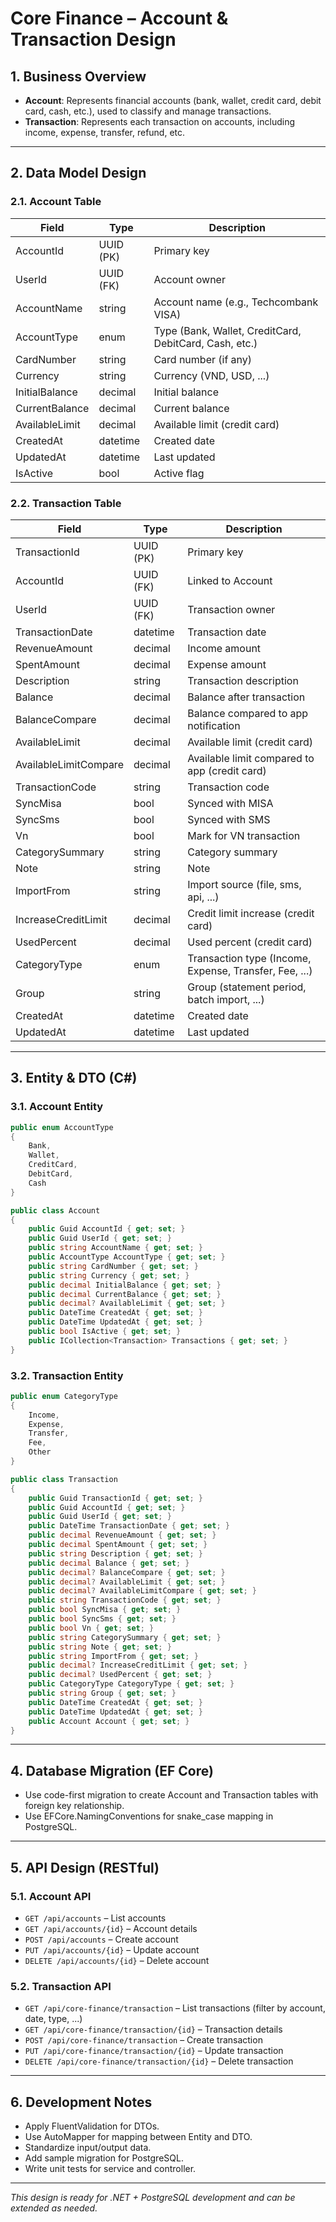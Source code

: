 # Core Finance – Account & Transaction Design

## 1. Business Overview
- **Account**: Represents financial accounts (bank, wallet, credit card, debit card, cash, etc.), used to classify and manage transactions.
- **Transaction**: Represents each transaction on accounts, including income, expense, transfer, refund, etc.

---

## 2. Data Model Design

### 2.1. Account Table
| Field            | Type         | Description                        |
|------------------|--------------|------------------------------------|
| AccountId        | UUID (PK)    | Primary key                        |
| UserId           | UUID (FK)    | Account owner                      |
| AccountName      | string       | Account name (e.g., Techcombank VISA)|
| AccountType      | enum         | Type (Bank, Wallet, CreditCard, DebitCard, Cash, etc.)|
| CardNumber       | string       | Card number (if any)               |
| Currency         | string       | Currency (VND, USD, ...)           |
| InitialBalance   | decimal      | Initial balance                    |
| CurrentBalance   | decimal      | Current balance                    |
| AvailableLimit   | decimal      | Available limit (credit card)      |
| CreatedAt        | datetime     | Created date                       |
| UpdatedAt        | datetime     | Last updated                       |
| IsActive         | bool         | Active flag                        |

### 2.2. Transaction Table
| Field                | Type         | Description                                  |
|----------------------|--------------|----------------------------------------------|
| TransactionId        | UUID (PK)    | Primary key                                   |
| AccountId            | UUID (FK)    | Linked to Account                             |
| UserId               | UUID (FK)    | Transaction owner                             |
| TransactionDate      | datetime     | Transaction date                              |
| RevenueAmount        | decimal      | Income amount                                 |
| SpentAmount          | decimal      | Expense amount                                |
| Description          | string       | Transaction description                       |
| Balance              | decimal      | Balance after transaction                     |
| BalanceCompare       | decimal      | Balance compared to app notification          |
| AvailableLimit       | decimal      | Available limit (credit card)                 |
| AvailableLimitCompare| decimal      | Available limit compared to app (credit card) |
| TransactionCode      | string       | Transaction code                              |
| SyncMisa             | bool         | Synced with MISA                              |
| SyncSms              | bool         | Synced with SMS                               |
| Vn                   | bool         | Mark for VN transaction                       |
| CategorySummary      | string       | Category summary                              |
| Note                 | string       | Note                                          |
| ImportFrom           | string       | Import source (file, sms, api, ...)           |
| IncreaseCreditLimit  | decimal      | Credit limit increase (credit card)           |
| UsedPercent          | decimal      | Used percent (credit card)                    |
| CategoryType         | enum         | Transaction type (Income, Expense, Transfer, Fee, ...) |
| Group                | string       | Group (statement period, batch import, ...)   |
| CreatedAt            | datetime     | Created date                                  |
| UpdatedAt            | datetime     | Last updated                                  |

---

## 3. Entity & DTO (C#)

### 3.1. Account Entity
```csharp
public enum AccountType
{
    Bank,
    Wallet,
    CreditCard,
    DebitCard,
    Cash
}

public class Account
{
    public Guid AccountId { get; set; }
    public Guid UserId { get; set; }
    public string AccountName { get; set; }
    public AccountType AccountType { get; set; }
    public string CardNumber { get; set; }
    public string Currency { get; set; }
    public decimal InitialBalance { get; set; }
    public decimal CurrentBalance { get; set; }
    public decimal? AvailableLimit { get; set; }
    public DateTime CreatedAt { get; set; }
    public DateTime UpdatedAt { get; set; }
    public bool IsActive { get; set; }
    public ICollection<Transaction> Transactions { get; set; }
}
```

### 3.2. Transaction Entity
```csharp
public enum CategoryType
{
    Income,
    Expense,
    Transfer,
    Fee,
    Other
}

public class Transaction
{
    public Guid TransactionId { get; set; }
    public Guid AccountId { get; set; }
    public Guid UserId { get; set; }
    public DateTime TransactionDate { get; set; }
    public decimal RevenueAmount { get; set; }
    public decimal SpentAmount { get; set; }
    public string Description { get; set; }
    public decimal Balance { get; set; }
    public decimal? BalanceCompare { get; set; }
    public decimal? AvailableLimit { get; set; }
    public decimal? AvailableLimitCompare { get; set; }
    public string TransactionCode { get; set; }
    public bool SyncMisa { get; set; }
    public bool SyncSms { get; set; }
    public bool Vn { get; set; }
    public string CategorySummary { get; set; }
    public string Note { get; set; }
    public string ImportFrom { get; set; }
    public decimal? IncreaseCreditLimit { get; set; }
    public decimal? UsedPercent { get; set; }
    public CategoryType CategoryType { get; set; }
    public string Group { get; set; }
    public DateTime CreatedAt { get; set; }
    public DateTime UpdatedAt { get; set; }
    public Account Account { get; set; }
}
```

---

## 4. Database Migration (EF Core)
- Use code-first migration to create Account and Transaction tables with foreign key relationship.
- Use EFCore.NamingConventions for snake_case mapping in PostgreSQL.

---

## 5. API Design (RESTful)
### 5.1. Account API
- `GET /api/accounts` – List accounts
- `GET /api/accounts/{id}` – Account details
- `POST /api/accounts` – Create account
- `PUT /api/accounts/{id}` – Update account
- `DELETE /api/accounts/{id}` – Delete account

### 5.2. Transaction API
- `GET /api/core-finance/transaction` – List transactions (filter by account, date, type, ...)
- `GET /api/core-finance/transaction/{id}` – Transaction details
- `POST /api/core-finance/transaction` – Create transaction
- `PUT /api/core-finance/transaction/{id}` – Update transaction
- `DELETE /api/core-finance/transaction/{id}` – Delete transaction

---

## 6. Development Notes
- Apply FluentValidation for DTOs.
- Use AutoMapper for mapping between Entity and DTO.
- Standardize input/output data.
- Add sample migration for PostgreSQL.
- Write unit tests for service and controller.

---

*This design is ready for .NET + PostgreSQL development and can be extended as needed.* 